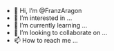 - 👋 Hi, I’m @FranzAragon
- 👀 I’m interested in ...
- 🌱 I’m currently learning ...
- 💞️ I’m looking to collaborate on ...
- 📫 How to reach me ...

<!---
FranzAragon/FranzAragon is a ✨ special ✨ repository because its `README.md` (this file) appears on your GitHub profile.
You can click the Preview link to take a look at your changes.
--->
